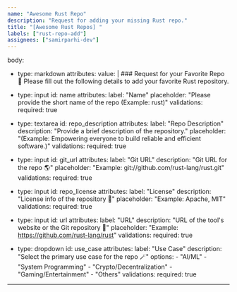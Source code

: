 ```yaml
---
name: "Awesome Rust Repo"
description: "Request for adding your missing Rust repo."
title: "[Awesome Rust Repos] "
labels: ["rust-repo-add"]
assignees: ["samirparhi-dev"]
---
```

body:
  - type: markdown
      attributes:
      value: |
          ### Request for your Favorite Repo 🧪
          Please fill out the following details to add your favorite Rust repository.

  - type: input
      id: name
      attributes:
      label: "Name"
      placeholder: "Please provide the short name of the repo (Example: rust)"
      validations:
      required: true

  - type: textarea
      id: repo_description
      attributes:
      label: "Repo Description"
      description: "Provide a brief description of the repository."
      placeholder: "(Example: Empowering everyone to build reliable and efficient software.)"
      validations:
      required: true

  - type: input
      id: git_url
      attributes:
      label: "Git URL"
      description: "Git URL for the repo 🌎"
      placeholder: "Example: git://github.com/rust-lang/rust.git"
      validations:
      required: true

  - type: input
      id: repo_license
      attributes:
      label: "License"
      description: "License info of the repository 📄"
      placeholder: "Example: Apache, MIT"
      validations:
      required: true

  - type: input
      id: url
      attributes:
      label: "URL"
      description: "URL of the tool's website or the Git repository 🤗"
      placeholder: "Example: https://github.com/rust-lang/rust"
      validations:
      required: true

  - type: dropdown
      id: use_case
      attributes:
      label: "Use Case"
      description: "Select the primary use case for the repo 🪄"
      options:
          - "AI/ML"
          - "System Programming"
          - "Crypto/Decentralization"
          - "Gaming/Entertainment"
          - "Others"
      validations:
      required: true
---